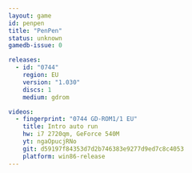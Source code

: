 ```yaml
---
layout: game
id: penpen
title: "PenPen"
status: unknown
gamedb-issue: 0

releases:
  - id: "0744"
    region: EU
    version: "1.030"
    discs: 1
    medium: gdrom

videos:
  - fingerprint: "0744 GD-ROM1/1 EU"
    title: Intro auto run
    hw: i7 2720qm, GeForce 540M
    yt: ngaOpucjRNo
    git: d59197f84353d7d2b746383e9277d9ed7c8c4053
    platform: win86-release
---
```

